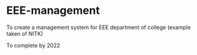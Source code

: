 # EEE-management
To create a management system for EEE department of college (example taken of NITK)


To complete by 2022
